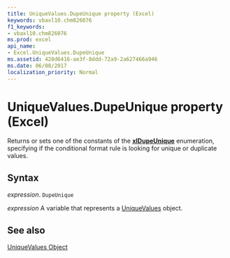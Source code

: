 ```yaml
---
title: UniqueValues.DupeUnique property (Excel)
keywords: vbaxl10.chm826076
f1_keywords:
- vbaxl10.chm826076
ms.prod: excel
api_name:
- Excel.UniqueValues.DupeUnique
ms.assetid: 428d6416-ae3f-8ddd-72a9-2a627466a946
ms.date: 06/08/2017
localization_priority: Normal
---
```



# UniqueValues.DupeUnique property (Excel)

Returns or sets one of the constants of the  **[xlDupeUnique](Excel.XlDupeUnique.md)** enumeration, specifying if the conditional format rule is looking for unique or duplicate values.


## Syntax

_expression_. `DupeUnique`

_expression_ A variable that represents a [UniqueValues](./Excel.UniqueValues.md) object.


## See also


[UniqueValues Object](Excel.UniqueValues.md)

